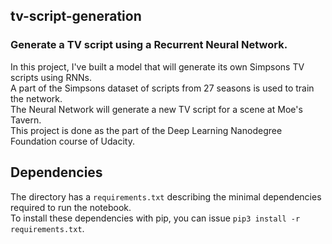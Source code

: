 ## tv-script-generation
### Generate a TV script using a Recurrent Neural Network.<br />
In this project, I've built a model that will generate its own Simpsons TV scripts using RNNs.<br />
A part of the Simpsons dataset of scripts from 27 seasons is used to train the network.<br /> 
The Neural Network will generate a new TV script for a scene at Moe's Tavern.<br />
This project is done as the part of the Deep Learning Nanodegree Foundation course of Udacity.

## Dependencies
The directory has a `requirements.txt` describing the minimal dependencies required to run the notebook.<br />
To install these dependencies with pip, you can issue `pip3 install -r requirements.txt`.
